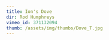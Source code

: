 ```yaml
---
title: Ion's Dove
dir: Rod Humphreys
vimeo_id: 371132094
thumb: /assets/img/thumbs/Dove_T.jpg
---
```


